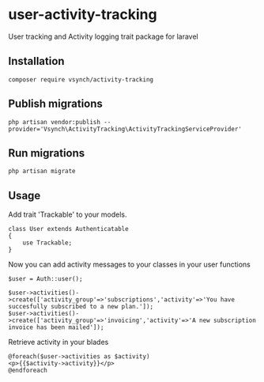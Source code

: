 # user-activity-tracking
User tracking and Activity logging trait package for laravel

## Installation
```
composer require vsynch/activity-tracking
```

## Publish migrations
``
php artisan vendor:publish --provider='Vsynch\ActivityTracking\ActivityTrackingServiceProvider'
``

## Run migrations
``
php artisan migrate
``

## Usage
Add trait 'Trackable' to your models.
```
class User extends Authenticatable
{
    use Trackable;
}
```
Now you can add activity messages to your classes in your user functions
```
$user = Auth::user();

$user->activities()->create(['activity_group'=>'subscriptions','activity'=>'You have succesfully subscribed to a new plan.']);
$user->activities()->create(['activity_group'=>'invoicing','activity'=>'A new subscription invoice has been mailed']);

```
Retrieve activity in your blades
```
@foreach($user->activities as $activity)
<p>{{$activity->activity}}</p>
@endforeach
```
